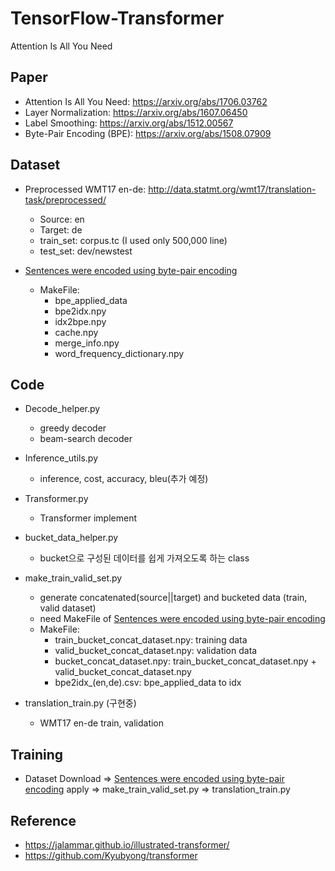 # TensorFlow-Transformer
Attention Is All You Need

## Paper
   * Attention Is All You Need: https://arxiv.org/abs/1706.03762
   * Layer Normalization: https://arxiv.org/abs/1607.06450
   * Label Smoothing: https://arxiv.org/abs/1512.00567 
   * Byte-Pair Encoding (BPE): https://arxiv.org/abs/1508.07909  

## Dataset
   * Preprocessed WMT17 en-de: http://data.statmt.org/wmt17/translation-task/preprocessed/  
      * Source: en
      * Target: de
      * train_set: corpus.tc (I used only 500,000 line)
      * test_set: dev/newstest 
       
   * [Sentences were encoded using byte-pair encoding](https://github.com/SeonbeomKim/Python-Bype_Pair_Encoding)
      * MakeFile: 
         * bpe_applied_data
         * bpe2idx.npy 
         * idx2bpe.npy 
         * cache.npy
         * merge_info.npy
         * word_frequency_dictionary.npy 

## Code
   * Decode_helper.py
      * greedy decoder
      * beam-search decoder
  
   * Inference_utils.py
      * inference, cost, accuracy, bleu(추가 예정)
         
   * Transformer.py
      * Transformer implement
     
   * bucket_data_helper.py
      * bucket으로 구성된 데이터를 쉽게 가져오도록 하는 class
      
   * make_train_valid_set.py
      * generate concatenated(source||target) and bucketed data (train, valid dataset)
      * need MakeFile of [Sentences were encoded using byte-pair encoding](https://github.com/SeonbeomKim/Python-Bype_Pair_Encoding) 
      * MakeFile: 
         * train_bucket_concat_dataset.npy: training data
         * valid_bucket_concat_dataset.npy: validation data 
         * bucket_concat_dataset.npy: train_bucket_concat_dataset.npy + valid_bucket_concat_dataset.npy
         * bpe2idx_(en,de).csv: bpe_applied_data to idx
         
   * translation_train.py (구현중)
     * WMT17 en-de train, validation

## Training
   * Dataset Download => [Sentences were encoded using byte-pair encoding](https://github.com/SeonbeomKim/Python-Bype_Pair_Encoding) apply => make_train_valid_set.py => translation_train.py

## Reference
   * https://jalammar.github.io/illustrated-transformer/
   * https://github.com/Kyubyong/transformer
